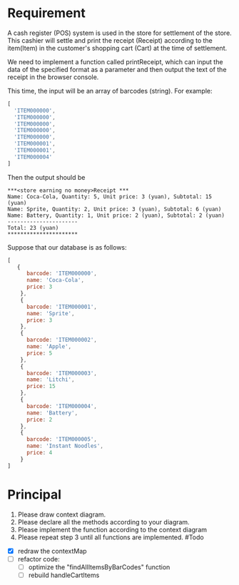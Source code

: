 # Requirement
A cash register (POS) system is used in the store for settlement of the store. This cashier will settle and print the receipt (Receipt) according to the item(Item) in the customer's shopping cart (Cart) at the time of settlement.

We need to implement a function called printReceipt, which can input the data of the specified format as a parameter and then output the text of the receipt in the browser console.

This time, the input will be an array of barcodes (string). For example:
```javascript
[
  'ITEM000000',
  'ITEM000000',
  'ITEM000000',
  'ITEM000000',
  'ITEM000000',
  'ITEM000001',
  'ITEM000001',
  'ITEM000004'
]
```

Then the output should be 
```
***<store earning no money>Receipt ***
Name: Coca-Cola, Quantity: 5, Unit price: 3 (yuan), Subtotal: 15 (yuan)
Name: Sprite, Quantity: 2, Unit price: 3 (yuan), Subtotal: 6 (yuan)
Name: Battery, Quantity: 1, Unit price: 2 (yuan), Subtotal: 2 (yuan)
----------------------
Total: 23 (yuan)
**********************
```

Suppose that our database is as follows:
```javascript
[
   {
      barcode: 'ITEM000000',
      name: 'Coca-Cola',
      price: 3
    },
    {
      barcode: 'ITEM000001',
      name: 'Sprite',
      price: 3
    },
    {
      barcode: 'ITEM000002',
      name: 'Apple',
      price: 5
    },
    {
      barcode: 'ITEM000003',
      name: 'Litchi',
      price: 15
    },
    {
      barcode: 'ITEM000004',
      name: 'Battery',
      price: 2
    },
    {
      barcode: 'ITEM000005',
      name: 'Instant Noodles',
      price: 4
    }
]
```

# Principal

1. Please draw context diagram.
2. Please declare all the methods according to your diagram.
3. Please implement the function according to the context diagram
4. Please repeat step 3 until all functions are implemented.
#Todo
- [x] redraw the contextMap
- [ ] refactor code:
    - [ ] optimize the "findAllItemsByBarCodes" function
    - [ ] rebuild handleCartItems 